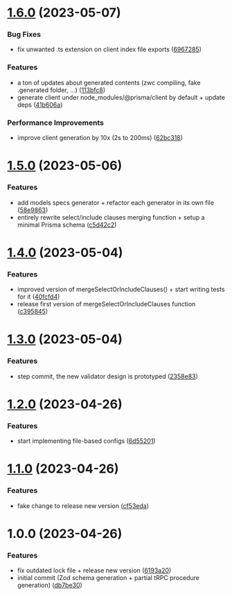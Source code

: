 # [1.6.0](https://github.com/LilaRest/prismary/compare/v1.5.0...v1.6.0) (2023-05-07)


### Bug Fixes

* fix unwanted .ts extension on client index file exports ([6967285](https://github.com/LilaRest/prismary/commit/696728520ea1ee09b4d5a764214284f577ac53af))


### Features

* a ton of updates about generated contents (zwc compiling, fake .generated folder, ...) ([113bfc8](https://github.com/LilaRest/prismary/commit/113bfc8952cde778eea3138f1ade3784be220ceb))
* generate client under node_modules/@prisma/client by default + update deps ([41b606a](https://github.com/LilaRest/prismary/commit/41b606ad39f598fdee4e99f3f457efa6b78dcb05))


### Performance Improvements

* improve client generation by 10x (2s to 200ms) ([62bc318](https://github.com/LilaRest/prismary/commit/62bc3181f1c258ede7e8e883830895ee626818a6))

# [1.5.0](https://github.com/LilaRest/prismary/compare/v1.4.0...v1.5.0) (2023-05-06)


### Features

* add models specs generator + refactor each generator in its own file ([58e9863](https://github.com/LilaRest/prismary/commit/58e9863273ee8df342366002c886d93ddd23dc12))
* entirely rewrite select/include clauses merging function + setup a minimal Prisma schema ([c5d42c2](https://github.com/LilaRest/prismary/commit/c5d42c2a92f5b6f140dd08927e6ac31893cfe331))

# [1.4.0](https://github.com/LilaRest/prismary/compare/v1.3.0...v1.4.0) (2023-05-04)


### Features

* improved version of mergeSelectOrIncludeClauses() + start writing tests for it ([40fcfd4](https://github.com/LilaRest/prismary/commit/40fcfd44cc45a2f79999b37b643c72a33a9c65b6))
* release first version of mergeSelectOrIncludeClauses function ([c395845](https://github.com/LilaRest/prismary/commit/c3958454d19be501d78ffa8ce532644454051b76))

# [1.3.0](https://github.com/LilaRest/prismary/compare/v1.2.0...v1.3.0) (2023-05-04)


### Features

* step commit, the new validator design is prototyped ([2358e83](https://github.com/LilaRest/prismary/commit/2358e83d2412802d73a25e3293a8001c726f95fe))

# [1.2.0](https://github.com/LilaRest/prismary/compare/v1.1.0...v1.2.0) (2023-04-26)


### Features

* start implementing file-based configs ([6d55201](https://github.com/LilaRest/prismary/commit/6d55201994cde9141da740fd41f34b7d551a133d))

# [1.1.0](https://github.com/LilaRest/prismary/compare/v1.0.0...v1.1.0) (2023-04-26)


### Features

* fake change to release new version ([cf53eda](https://github.com/LilaRest/prismary/commit/cf53eda2f1e3122f584eb2d97391ba56fd73e45a))

# 1.0.0 (2023-04-26)


### Features

* fix outdated lock file + release new version ([6193a20](https://github.com/LilaRest/prismary/commit/6193a207f118c3e0d6c51589d9a1aa4bf54c3faa))
* initial commit (Zod schema generation + partial tRPC procedure generation) ([db7be30](https://github.com/LilaRest/prismary/commit/db7be3099b784f6987cf3ce14de249541a744c18))
